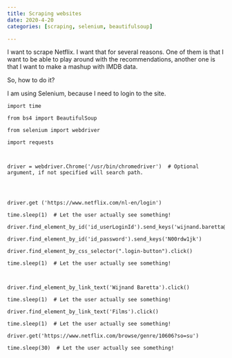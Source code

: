 ```yaml
---
title: Scraping websites
date: 2020-4-20
categories: [scraping, selenium, beautifulsoup]

---
```


I want to scrape Netflix. I want that for several reasons. One of them is that I want to be able to play around with the recommendations, another one is that I want to make a mashup with IMDB data.

So, how to do it?

I am using Selenium, because I need to login to the site. 

    import time

    from bs4 import BeautifulSoup
    
    from selenium import webdriver
    
    import requests
    
      
    
    driver = webdriver.Chrome('/usr/bin/chromedriver')  # Optional argument, if not specified will search path.
    
      
      
    
    driver.get ('https://www.netflix.com/nl-en/login')
    
    time.sleep(1)  # Let the user actually see something!
    
    driver.find_element_by_id('id_userLoginId').send_keys('wijnand.baretta@gmail.com')
    
    driver.find_element_by_id('id_password').send_keys('N00rdw1jk')
    
    driver.find_element_by_css_selector(".login-button").click()
    
    time.sleep(1)  # Let the user actually see something!
    
      
    
    driver.find_element_by_link_text('Wijnand Baretta').click()
    
    time.sleep(1)  # Let the user actually see something!
    
    driver.find_element_by_link_text('Films').click()
    
    time.sleep(1)  # Let the user actually see something!
    
    driver.get('https://www.netflix.com/browse/genre/10606?so=su')
    
    time.sleep(30)  # Let the user actually see something!

<!--stackedit_data:
eyJoaXN0b3J5IjpbLTE0NjQwODM2ODddfQ==
-->